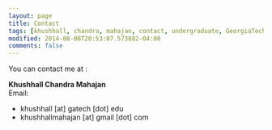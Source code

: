 ```yaml
---
layout: page
title: Contact
tags: [khushhall, chandra, mahajan, contact, undergraduate, GeorgiaTech, Gatech, MSCS, ML, ML, Computer Science, IIT, Bombay, Microsoft Research, machine learning, deep learning]
modified: 2014-08-08T20:53:07.573882-04:00
comments: false
---
```


You can contact me at :

**Khushhall Chandra Mahajan**  
Email:  

* khushhall [at] gatech [dot] edu
* khushhallmahajan [at] gmail [dot] com

<!-- Address:  
226,H-6,  
IIT-Bombay,  
Mumbai,  
Maharashtra, IN - 400076.   -->